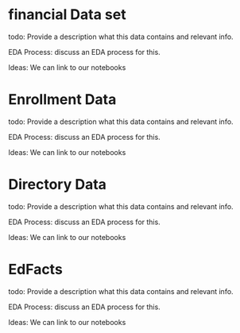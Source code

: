 


# financial Data set
todo: Provide a description what this data contains and relevant info.  

EDA Process: discuss an EDA process for this. 

Ideas: 
We can link to our notebooks 


# Enrollment Data 

todo: Provide a description what this data contains and relevant info.  

EDA Process: discuss an EDA process for this. 

Ideas: 
We can link to our notebooks 

# Directory Data
todo: Provide a description what this data contains and relevant info.  

EDA Process: discuss an EDA process for this. 

Ideas: 
We can link to our notebooks 

# EdFacts 
todo: Provide a description what this data contains and relevant info.  

EDA Process: discuss an EDA process for this. 

Ideas: 
We can link to our notebooks 